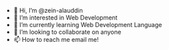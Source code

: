 - 👋 Hi, I’m @zein-alauddin
- 👀 I’m interested in Web Development
- 🌱 I’m currently learning Web Development Language
- 💞️ I’m looking to collaborate on anyone
- 📫 How to reach me email me!

<!---
coffeerxzin/coffeerxzin is a ✨ special ✨ repository because its `README.md` (this file) appears on your GitHub profile.
You can click the Preview link to take a look at your changes.
--->
